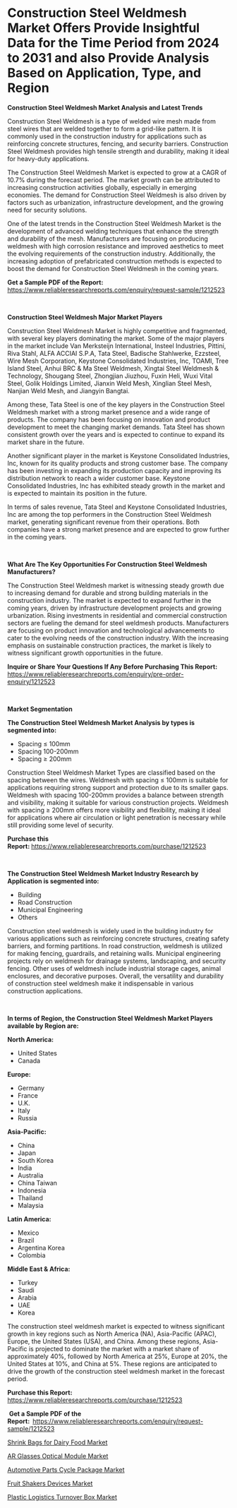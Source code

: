 <p><h1>Construction Steel Weldmesh Market Offers Provide Insightful Data for the Time Period from 2024 to 2031 and also Provide Analysis Based on Application, Type, and Region</h1></p><p><strong>Construction Steel Weldmesh Market Analysis and Latest Trends</strong></p>
<p><p>Construction Steel Weldmesh is a type of welded wire mesh made from steel wires that are welded together to form a grid-like pattern. It is commonly used in the construction industry for applications such as reinforcing concrete structures, fencing, and security barriers. Construction Steel Weldmesh provides high tensile strength and durability, making it ideal for heavy-duty applications.</p><p>The Construction Steel Weldmesh Market is expected to grow at a CAGR of 10.7% during the forecast period. The market growth can be attributed to increasing construction activities globally, especially in emerging economies. The demand for Construction Steel Weldmesh is also driven by factors such as urbanization, infrastructure development, and the growing need for security solutions.</p><p>One of the latest trends in the Construction Steel Weldmesh Market is the development of advanced welding techniques that enhance the strength and durability of the mesh. Manufacturers are focusing on producing weldmesh with high corrosion resistance and improved aesthetics to meet the evolving requirements of the construction industry. Additionally, the increasing adoption of prefabricated construction methods is expected to boost the demand for Construction Steel Weldmesh in the coming years.</p></p>
<p><strong>Get a Sample PDF of the Report:&nbsp;</strong> <a href="https://www.reliableresearchreports.com/enquiry/request-sample/1212523">https://www.reliableresearchreports.com/enquiry/request-sample/1212523</a></p>
<p>&nbsp;</p>
<p><strong>Construction Steel Weldmesh Major Market Players</strong></p>
<p><p>Construction Steel Weldmesh Market is highly competitive and fragmented, with several key players dominating the market. Some of the major players in the market include Van Merksteijn International, Insteel Industries, Pittini, Riva Stahl, ALFA ACCIAI S.P.A, Tata Steel, Badische Stahlwerke, Ezzsteel, Wire Mesh Corporation, Keystone Consolidated Industries, Inc, TOAMI, Tree Island Steel, Anhui BRC & Ma Steel Weldmesh, Xingtai Steel Weldmesh & Technology, Shougang Steel, Zhongjian Jiuzhou, Fuxin Heli, Wuxi Vital Steel, Golik Holdings Limited, Jianxin Weld Mesh, Xinglian Steel Mesh, Nanjian Weld Mesh, and Jiangyin Bangtai.</p><p>Among these, Tata Steel is one of the key players in the Construction Steel Weldmesh market with a strong market presence and a wide range of products. The company has been focusing on innovation and product development to meet the changing market demands. Tata Steel has shown consistent growth over the years and is expected to continue to expand its market share in the future.</p><p>Another significant player in the market is Keystone Consolidated Industries, Inc, known for its quality products and strong customer base. The company has been investing in expanding its production capacity and improving its distribution network to reach a wider customer base. Keystone Consolidated Industries, Inc has exhibited steady growth in the market and is expected to maintain its position in the future.</p><p>In terms of sales revenue, Tata Steel and Keystone Consolidated Industries, Inc are among the top performers in the Construction Steel Weldmesh market, generating significant revenue from their operations. Both companies have a strong market presence and are expected to grow further in the coming years.</p></p>
<p>&nbsp;</p>
<p><strong>What Are The Key Opportunities For Construction Steel Weldmesh Manufacturers?</strong></p>
<p><p>The Construction Steel Weldmesh market is witnessing steady growth due to increasing demand for durable and strong building materials in the construction industry. The market is expected to expand further in the coming years, driven by infrastructure development projects and growing urbanization. Rising investments in residential and commercial construction sectors are fueling the demand for steel weldmesh products. Manufacturers are focusing on product innovation and technological advancements to cater to the evolving needs of the construction industry. With the increasing emphasis on sustainable construction practices, the market is likely to witness significant growth opportunities in the future.</p></p>
<p><strong>Inquire or Share Your Questions If Any Before Purchasing This Report:</strong> <a href="https://www.reliableresearchreports.com/enquiry/pre-order-enquiry/1212523">https://www.reliableresearchreports.com/enquiry/pre-order-enquiry/1212523</a></p>
<p>&nbsp;</p>
<p><strong>Market Segmentation</strong></p>
<p><strong>The Construction Steel Weldmesh Market Analysis by types is segmented into:</strong></p>
<p><ul><li>Spacing ≤ 100mm</li><li>Spacing 100-200mm</li><li>Spacing ≥ 200mm</li></ul></p>
<p><p>Construction Steel Weldmesh Market Types are classified based on the spacing between the wires. Weldmesh with spacing ≤ 100mm is suitable for applications requiring strong support and protection due to its smaller gaps. Weldmesh with spacing 100-200mm provides a balance between strength and visibility, making it suitable for various construction projects. Weldmesh with spacing ≥ 200mm offers more visibility and flexibility, making it ideal for applications where air circulation or light penetration is necessary while still providing some level of security.</p></p>
<p><strong>Purchase this Report:&nbsp;</strong><a href="https://www.reliableresearchreports.com/purchase/1212523">https://www.reliableresearchreports.com/purchase/1212523</a></p>
<p>&nbsp;</p>
<p><strong>The Construction Steel Weldmesh Market Industry Research by Application is segmented into:</strong></p>
<p><ul><li>Building</li><li>Road Construction</li><li>Municipal Engineering</li><li>Others</li></ul></p>
<p><p>Construction steel weldmesh is widely used in the building industry for various applications such as reinforcing concrete structures, creating safety barriers, and forming partitions. In road construction, weldmesh is utilized for making fencing, guardrails, and retaining walls. Municipal engineering projects rely on weldmesh for drainage systems, landscaping, and security fencing. Other uses of weldmesh include industrial storage cages, animal enclosures, and decorative purposes. Overall, the versatility and durability of construction steel weldmesh make it indispensable in various construction applications.</p></p>
<p>&nbsp;</p>
<p><strong>In terms of Region, the Construction Steel Weldmesh Market Players available by Region are:</strong></p>
<p>
    <p> <strong> North America: </strong>
        <ul>
            <li>United States</li>
            <li>Canada</li>
        </ul>
        </p> 
    <p> <strong> Europe: </strong>
        <ul>
            <li>Germany</li>
            <li>France</li>
            <li>U.K.</li>
            <li>Italy</li>
            <li>Russia</li>
        </ul>
        </p> 
    <p> <strong> Asia-Pacific: </strong>
        <ul>
            <li>China</li>
            <li>Japan</li>
            <li>South Korea</li>
            <li>India</li>
            <li>Australia</li>
            <li>China Taiwan</li>
            <li>Indonesia</li>
            <li>Thailand</li>
            <li>Malaysia</li>
        </ul>
        </p> 
    <p> <strong> Latin America: </strong>
        <ul>
            <li>Mexico</li>
            <li>Brazil</li>
            <li>Argentina Korea</li>
            <li>Colombia</li>
        </ul>
        </p> 
    <p> <strong> Middle East & Africa: </strong>
        <ul>
            <li>Turkey</li>
            <li>Saudi</li>
            <li>Arabia</li>
            <li>UAE</li>
            <li>Korea</li>
        </ul>
    </p>
    </p>
<p><p>The construction steel weldmesh market is expected to witness significant growth in key regions such as North America (NA), Asia-Pacific (APAC), Europe, the United States (USA), and China. Among these regions, Asia-Pacific is projected to dominate the market with a market share of approximately 40%, followed by North America at 25%, Europe at 20%, the United States at 10%, and China at 5%. These regions are anticipated to drive the growth of the construction steel weldmesh market in the forecast period.</p></p>
<p><strong>Purchase this Report: </strong><a href="https://www.reliableresearchreports.com/purchase/1212523">https://www.reliableresearchreports.com/purchase/1212523</a></p>
<p>&nbsp;<strong>Get a Sample PDF of the Report:&nbsp;&nbsp;</strong><a href="https://www.reliableresearchreports.com/enquiry/request-sample/1212523">https://www.reliableresearchreports.com/enquiry/request-sample/1212523</a></p>
<p><strong></strong></p>
<p><p><a href="https://medium.com/@oralhayes565/shrink-bags-for-dairy-food-market-furnishes-information-on-market-share-market-trends-and-market-5dca7f4d7fc5">Shrink Bags for Dairy Food Market</a></p><p><a href="https://github.com/seekum/Market-Research-Report-List-1/blob/main/ar-glasses-optical-module-market.md">AR Glasses Optical Module Market</a></p><p><a href="https://medium.com/@oralhayes565/automotive-parts-cycle-package-market-analysis-its-cagr-market-segmentation-and-global-industry-62853c4ba1f6">Automotive Parts Cycle Package Market</a></p><p><a href="https://github.com/timeliteaut/Market-Research-Report-List-1/blob/main/fruit-shakers-devices-market.md">Fruit Shakers Devices Market</a></p><p><a href="https://medium.com/@oralhayes565/plastic-logistics-turnover-box-market-analysis-its-cagr-market-segmentation-and-global-industry-08a8418c0ec1">Plastic Logistics Turnover Box Market</a></p></p>